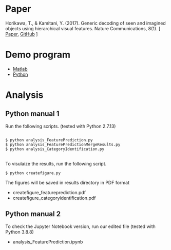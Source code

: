 # Paper
Horikawa, T., & Kamitani, Y. (2017). Generic decoding of seen and imagined objects using hierarchical visual features. Nature Communications, 8(1).
[ [Paper](https://www.nature.com/articles/ncomms15037), [GitHub](https://github.com/KamitaniLab/GenericObjectDecoding) ]
# Demo program
- [Matlab](https://github.com/KamitaniLab/GenericObjectDecoding/tree/master/code/matlab)
- [Python](https://github.com/KamitaniLab/GenericObjectDecoding/tree/master/code/python)
# Analysis
## Python manual 1
Run the following scripts. 
(tested with Python 2.7.13)
<pre>
<code>
$ python analysis_FeaturePrediction.py
$ python analysis_FeaturePredictionMergeResults.py
$ python analysis_CategoryIdentification.py
</code>
</pre>
To visulaize the results, run the following script.
<pre>
<code>$ python createfigure.py</code>
</pre>
The figures will be saved in results directory in PDF format
- createfigure_featureprediction.pdf
- createfigure_categoryidentification.pdf

## Python manual 2
To check the Jupyter Notebook version, run our edited file
(tested with Python 3.8.8)
- analysis_FeaturePrediction.ipynb
